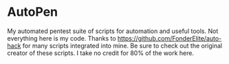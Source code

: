 # AutoPen
My automated pentest suite of scripts for automation and useful tools. Not everything here is my code. Thanks to https://github.com/FonderElite/auto-hack for many scripts integrated into mine. Be sure to check out the original creator of these scripts. I take no credit for 80% of the work here.
